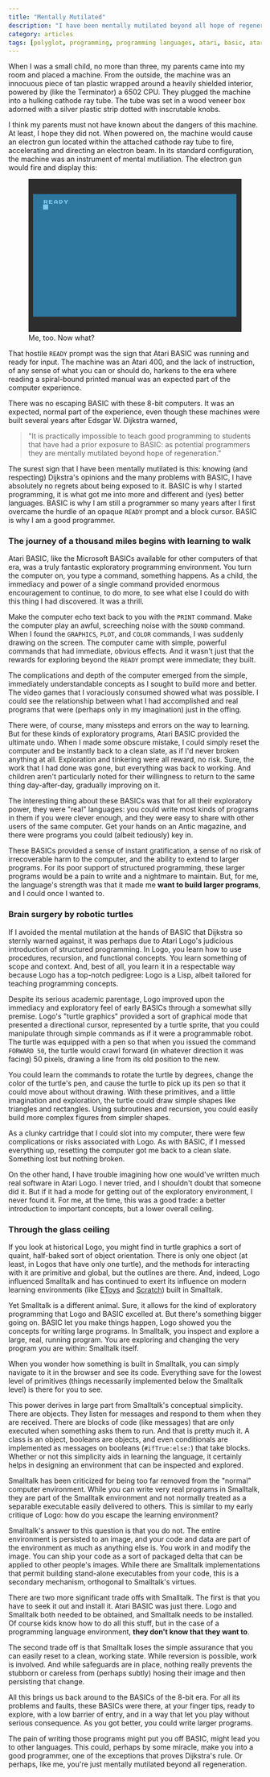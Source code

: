 ```yaml
---
title: "Mentally Mutilated"
description: "I have been mentally mutilated beyond all hope of regeneration."
category: articles
tags: [polyglot, programming, programming languages, atari, basic, atari logo, smalltalk, exploratory programming, dijkstra, mental mutilation, education]
---
```


When I was a small child, no more than three, my parents came into my room and placed a machine. From the outside, the machine was an innocuous piece of tan plastic wrapped around a heavily shielded interior, powered by (like the Terminator) a 6502 CPU. They plugged the machine into a hulking cathode ray tube. The tube was set in a wood veneer box adorned with a silver plastic strip dotted with inscrutable knobs.

I think my parents must not have known about the dangers of this machine. At least, I hope they did not. When powered on, the machine would cause an electron gun located within the attached cathode ray tube to fire, accelerating and directing an electron beam. In its standard configuration, the machine was an instrument of mental mutiliation. The electron gun would fire and display this:

<figure>
    <img src="/images/ready.png">
    <figcaption>Me, too. Now what?</figcaption>
</figure>

That hostile `READY` prompt was the sign that Atari BASIC was running and ready for input. The machine was an Atari 400, and the lack of instruction, of any sense of what you can or should do, harkens to the era where reading a spiral-bound printed manual was an expected part of the computer experience.

There was no escaping BASIC with these 8-bit computers. It was an expected, normal part of the experience, even though these machines were built several years after Edsgar W. Dijkstra warned,

<blockquote>"It is practically impossible to teach good programming to students that have had a prior exposure to BASIC: as potential programmers they are mentally mutilated beyond hope of regeneration."</blockquote>

The surest sign that I have been mentally mutilated is this: knowing (and respecting) Dijkstra's opinions and the many problems with BASIC, I have absolutely no regrets about being exposed to it. BASIC is why I started programming, it is what got me into more and different and (yes) better languages. BASIC is why I am still a programmer so many years after I first overcame the hurdle of an opaque `READY` prompt and a block cursor. BASIC is why I am a good programmer.

### The journey of a thousand miles begins with learning to walk

Atari BASIC, like the Microsoft BASICs available for other computers of that era, was a truly fantastic exploratory programming environment. You turn the computer on, you type a command, something happens. As a child, the immediacy and power of a single command provided enormous encouragement to continue, to do more, to see what else I could do with this thing I had discovered. It was a thrill.

Make the computer echo text back to you with the `PRINT` command. Make the computer play an awful, screeching noise with the `SOUND` command. When I found the `GRAPHICS`, `PLOT`, and `COLOR` commands, I was suddenly drawing on the screen. The computer came with simple, powerful commands that had immediate, obvious effects. And it wasn't just that the rewards for exploring beyond the `READY` prompt were immediate; they built.

The complications and depth of the computer emerged from the simple, immediately understandable concepts as I sought to build more and better. The video games that I voraciously consumed showed what was possible. I could see the relationship between what I had accomplished and real programs that were (perhaps only in my imagination) just in the offing.

There were, of course, many missteps and errors on the way to learning. But for these kinds of exploratory programs, Atari BASIC provided the ultimate undo. When I made some obscure mistake, I could simply reset the computer and be instantly back to a clean slate, as if I'd never broken anything at all. Exploration and tinkering were all reward, no risk. Sure, the work that I had done was gone, but everything was back to working. And children aren't particularly noted for their willingness to return to the same thing day-after-day, gradually improving on it.

The interesting thing about these BASICs was that for all their exploratory power, they were "real" languages: you could write most kinds of programs in them if you were clever enough, and they were easy to share with other users of the same computer. Get your hands on an Antic magazine, and there were programs you could (albeit tediously) key in.

These BASICs provided a sense of instant gratification, a sense of no risk of irrecoverable harm to the computer, and the ability to extend to larger programs. For its poor support of structured programming, these larger programs would be a pain to write and a nightmare to maintain. But, for me, the language's strength was that it made me **want to build larger programs**, and I could once I wanted to.

### Brain surgery by robotic turtles

If I avoided the mental mutilation at the hands of BASIC that Dijkstra so sternly warned against, it was perhaps due to Atari Logo's judicious introduction of structured programming. In Logo, you learn how to use procedures, recursion, and functional concepts. You learn something of scope and context. And, best of all, you learn it in a respectable way because Logo has a top-notch pedigree: Logo is a Lisp, albeit tailored for teaching programming concepts.

Despite its serious academic parentage, Logo improved upon the immediacy and exploratory feel of early BASICs through a somewhat silly premise. Logo's "turtle graphics" provided a sort of graphical mode that presented a directional cursor, represented by a turtle sprite, that you could manipulate through simple commands as if it were a programmable robot. The turtle was equipped with a pen so that when you issued the command `FORWARD 50`, the turtle would crawl forward (in whatever direction it was facing) 50 pixels, drawing a line from its old position to the new.

You could learn the commands to rotate the turtle by degrees, change the color of the turtle's pen, and cause the turtle to pick up its pen so that it could move about without drawing. With these primitives, and a little imagination and exploration, the turtle could draw simple shapes like triangles and rectangles. Using subroutines and recursion, you could easily build more complex figures from simpler shapes.

As a clunky cartridge that I could slot into my computer, there were few complications or risks associated with Logo. As with BASIC, if I messed everything up, resetting the computer got me back to a clean slate. Something lost but nothing broken.

On the other hand, I have trouble imagining how one would've written much real software in Atari Logo. I never tried, and I shouldn't doubt that someone did it. But if it had a mode for getting out of the exploratory environment, I never found it. For me, at the time, this was a good trade: a better introduction to important concepts, but a lower overall ceiling.

### Through the glass ceiling

If you look at historical Logo, you might find in turtle graphics a sort of quaint, half-baked sort of object orientation. There is only one object (at least, in Logos that have only one turtle), and the methods for interacting with it are primitive and global, but the outlines are there. And, indeed, Logo influenced Smalltalk and has continued to exert its influence on modern learning environments (like [EToys](http://en.wikipedia.org/wiki/Etoys_(programming_language)) and [Scratch](http://en.wikipedia.org/wiki/Scratch_(programming_language))) built in Smalltalk.

Yet Smalltalk is a different animal. Sure, it allows for the kind of exploratory programming that Logo and BASIC excelled at. But there's something bigger going on. BASIC let you make things happen, Logo showed you the concepts for writing large programs. In Smalltalk, you inspect and explore a large, real, running program. You are exploring and changing the very program you are within: Smalltalk itself.

When you wonder how something is built in Smalltalk, you can simply navigate to it in the browser and see its code. Everything save for the lowest level of primitives (things necessarily implemented below the Smalltalk level) is there for you to see.

This power derives in large part from Smalltalk's conceptual simplicity. There are objects. They listen for messages and respond to them when they are received. There are blocks of code (like messages) that are only executed when something asks them to run. And that is pretty much it. A class is an object, booleans are objects, and even conditionals are implemented as messages on booleans (`#ifTrue:else:`) that take blocks. Whether or not this simplicity aids in learning the language, it certainly helps in designing an environment that can be inspected and explored.

Smalltalk has been criticized for being too far removed from the "normal" computer environment. While you can write very real programs in Smalltalk, they are part of the Smalltalk environment and not normally treated as a separable executable easily delivered to others. This is similar to my early critique of Logo: how do you escape the learning environment?

Smalltalk's answer to this question is that you do not. The entire environment is persisted to an image, and your code and data are part of the environment as much as anything else is. You work in and modify the image. You can ship your code as a sort of packaged delta that can be applied to other people's images. While there are Smalltalk implementations that permit building stand-alone executables from your code, this is a secondary mechanism, orthogonal to Smalltalk's virtues.

There are two more significant trade offs with Smalltalk. The first is that you have to seek it out and install it. Atari BASIC was just there. Logo and Smalltalk both needed to be obtained, and Smalltalk needs to be installed. Of course kids know how to do all this stuff, but in the case of a programming language environment, **they don't know that they want to**.

The second trade off is that Smalltalk loses the simple assurance that you can easily reset to a clean, working state. While reversion is possible, work is involved. And while safeguards are in place, nothing really prevents the stubborn or careless from (perhaps subtly) hosing their image and then persisting that change.

All this brings us back around to the BASICs of the 8-bit era. For all its problems and faults, these BASICs were there, at your finger tips, ready to explore, with a low barrier of entry, and in a way that let you play without serious consequence. As you got better, you could write larger programs.

The pain of writing those programs might put you off BASIC, might lead you to other languages. This could, perhaps by some miracle, make you into a good programmer, one of the exceptions that proves Dijkstra's rule. Or perhaps, like me, you're just mentally mutilated beyond all regeneration.
